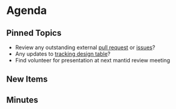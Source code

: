 Agenda
======

Pinned Topics
-------------
* Review any outstanding external [pull request](https://github.com/mantidproject/mantid/pulls?utf8=%E2%9C%93&q=is%3Apr+is%3Aopen+-label%3A%22State%3A+In+Progress%22) or [issues](https://github.com/mantidproject/mantid/issues)?
* Any updates to [tracking design table](https://github.com/mantidproject/documents/blob/master/Project-Management/TechnicalSteeringCommittee/reports/TSC-TrackingDesignProposals.md)?
* Find volunteer for presentation at next mantid review meeting

New Items
---------


Minutes
-------
